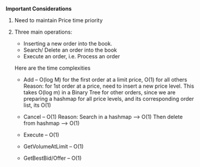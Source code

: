 **Important Considerations**

1. Need to maintain Price time priority
2. Three main operations:
    * Inserting a new order into the book. 
    * Search/ Delete an order into the book
    * Execute an order, i.e. Process an order

    Here are the time complexities 
    * Add – O(log M) for the first order at a limit price, O(1) for all others
        Reason: for 1st order at a price, need to insert a new price level. This takes O(log m) in a Binary Tree
                for other orders, since we are preparing a hashmap for all price levels, and its corresponding order list, its O(1)
    * Cancel – O(1)
        Reason:
            Search in a hashmap --> O(1)
            Then delete from hashmap --> O(1)

    * Execute – O(1)
    * GetVolumeAtLimit – O(1)        
    * GetBestBid/Offer – O(1)
